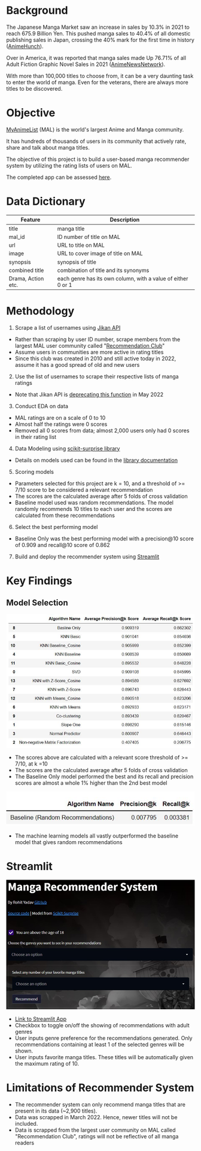 # Background
The Japanese Manga Market saw an increase in sales by 10.3% in 2021 to reach 675.9 Billion Yen. This pushed manga sales to 40.4% of all domestic publishing sales in Japan, crossing the 40% mark for the first time in history ([AnimeHunch][1]).

Over in America, it was reported that manga sales made Up 76.71% of all Adult Fiction Graphic Novel Sales in 2021 ([AnimeNewsNetwork][2]).

With more than 100,000 titles to choose from, it can be a very daunting task to enter the world of manga. Even for the veterans, there are always more titles to be discovered.

[1]: https://animehunch.com/japanese-manga-market-increases-by-10-3-in-2021-to-675-9-billion-yen/ "AnimeHunch"

[2]: https://www.animenewsnetwork.com/news/2022-03-01/npd-bookscan-via-the-beat-manga-made-up-76.71-percent-of-adult-fiction-graphic-novel-sales-in-2021/.182296 "AnimeNewsNetwork"

# Objective
[MyAnimeList][3] (MAL) is the world's largest Anime and Manga community.

It has hundreds of thousands of users in its community that actively rate, share and talk about manga titles.

The objective of this project is to build a user-based manga recommender system by utilizing the rating lists of users on MAL.

The completed app can be assessed [here][10].

[3]: https://myanimelist.net/about.php "MyAnimeList"
# Data Dictionary
[10]: https://mangarecom.herokuapp.com/



| Feature |	 Description |
| --- | --- |
|title| manga title|
|mal_id|ID number of title on MAL|
|url|URL to title on MAL|
|image|URL to cover image of title on MAL|
|synopsis|synopsis of title|
|combined title|combination of title and its synonyms|
|Drama, Action etc.|each genre has its own column, with a value of either 0 or 1|


# Methodology

1. Scrape a list of usernames using [Jikan API][4]
- Rather than scraping by user ID number, scrape members from the largest MAL user community called "[Recommendation Club][5]"
- Assume users in communities are more active in rating titles
- Since this club was created in 2010 and still active today in 2022, assume it has a good spread of old and new users
2. Use the list of usernames to scrape their respective lists of manga ratings
- Note that Jikan API is [deprecating this function][6] in May 2022
3. Conduct EDA on data
- MAL ratings are on a scale of 0 to 10
- Almost half the ratings were 0 scores
- Removed all 0 scores from data; almost 2,000 users only had 0 scores in their rating list
4. Data Modeling using [scikit-surprise library][7]
- Details on models used can be found in the [library documentation][8]
5. Scoring models 
- Parameters selected for this project are k = 10, and a threshold of >= 7/10 score to be considered a relevant recommendation
- The scores are the calculated average after 5 folds of cross validation
- Baseline model used was random recommendations. The model randomly recommends 10 titles to each user and the scores are calculated from these recommendations
6. Select the best performing model
- Baseline Only was the best performing model with a precision@10 score of 0.909 and recall@10 score of 0.862
7. Build and deploy the recommender system using [Streamlit][9]

[4]: https://docs.api.jikan.moe/ "Jikan API"
[5]: https://myanimelist.net/clubs.php?cid=20081 "Recommendation Club"
[6]: https://docs.google.com/document/d/1-6H-agSnqa8Mfmw802UYfGQrceIEnAaEh4uCXAPiX5A/edit "Deprecating Mangalists"
[7]: https://github.com/NicolasHug/Surprise "Scikit-Surprise"
[8]: https://surprise.readthedocs.io/en/stable/prediction_algorithms_package.html "Model Documentation"
[9]: https://streamlit.io/ "Streamlit"

# Key Findings
## Model Selection
![Model Performance](images/model_performance.JPG)
- The scores above are calculated with a relevant score threshold of >= 7/10, at k =10
- The scores are the calculated average after 5 folds of cross validation
- The Baseline Only model performed the best and its recall and precision scores are almost a whole 1% higher than the 2nd best model

![Baseline Random Recommendations](images/baseline.JPG)
- The machine learning models all vastly outperformed the baseline model that gives random recommendations


# Streamlit
![Streamlit App](images/streamlit.JPG)

- [Link to Streamlit App][10]
- Checkbox to toggle on/off the showing of recommendations with adult genres
- User inputs genre preference for the recommendations generated. Only recommendations containing at least 1 of the selected genres will be shown.
- User inputs favorite manga titles. These titles will be automatically given the maximum rating of 10.

# Limitations of Recommender System
- The recommender system can only recommend manga titles that are present in its data (~2,900 titles).
- Data was scrapped in March 2022. Hence, newer titles will not be included.
- Data is scrapped from the largest user community on MAL called "Recommendation Club", ratings will not be reflective of all manga readers
